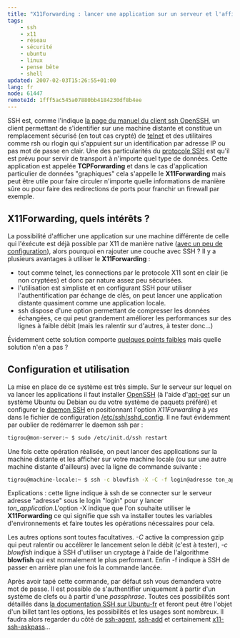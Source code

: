 ```yaml
---
title: "X11Forwarding : lancer une application sur un serveur et l'afficher ailleurs avec SSH"
tags:
    - ssh
    - x11
    - réseau
    - sécurité
    - ubuntu
    - linux
    - pense bête
    - shell
updated: 2007-02-03T15:26:55+01:00
lang: fr
node: 61447
remoteId: 1fff5ac545a07880bb4184230df8b4ee
---
```

 
SSH est, comme l'indique [la page du manuel du client ssh OpenSSH](http://pwet.fr/man/linux/commandes/ssh), un client permettant de s'identifier sur une machine distante et constitue un remplacement sécurisé (en tout cas crypté) de [telnet](http://pwet.fr/man/linux/commandes/telnet) et des utilitaires comme rsh ou rlogin qui s'appuient sur un identification par adresse IP ou pas mot de passe en clair. Une des particularités du [protocole SSH](http://fr.wikipedia.org/wiki/Secure_shell) est qu'il est prévu pour servir de transport à n'importe quel type de données. Cette application est appelée **TCPForwarding** et dans le cas d'application particulier de données &quot;graphiques&quot; cela s'appelle le **X11Forwarding** mais peut être utile pour faire circuler n'importe quelle informations de manière sûre ou pour faire des redirections de ports pour franchir un firewall par exemple.

  
## X11Forwarding, quels intérêts ?

 
La possibilité d'afficher une application sur une machine différente de celle qui l'éxécute est déjà possible par X11 de manière native ([avec un peu de configuration](http://www.linuxfocus.org/English/January2002/article222.shtml)), alors pourquoi en rajouter une couche avec SSH ? Il y a plusieurs avantages à utiliser le **X11Forwarding** :

* tout comme telnet, les connections par le protocole X11 sont en clair (ie non cryptées) et donc par nature assez peu sécurisées.
* l'utilisation est simpliste et en configurant SSH pour utiliser l'authentification par échange de clés, on peut lancer une application distante quasiment comme une application locale.
* ssh dispose d'une option permettant de compresser les données échangées, ce qui peut grandement améliorer les performances sur des lignes à faible débit (mais les ralentir sur d'autres, à tester donc...)
 

Évidemment cette solution comporte [quelques points faibles](http://www.hsc.fr/ressources/breves/ssh-x11.html.fr) mais quelle solution n'en a pas ?

   
## Configuration et utilisation

 
La mise en place de ce système est très simple. Sur le serveur sur lequel on va lancer les applications il faut installer [OpenSSH](http://www.openssh.org/fr/index.html) (à l'aide d'[apt-get](http://pwet.fr/man/linux/administration_systeme/apt_get) sur un système Ubuntu ou Debian ou du votre système de paquets préféré) et configurer le [daemon SSH](http://pwet.fr/man/linux/administration_systeme/sshd) en positionnant l'option *X11Forwarding* à *yes* dans le fichier de configuration [/etc/ssh/sshd_config](http://pwet.fr/man/linux/formats/sshd_config). Il ne faut évidemment par oublier de redémarrer le daemon ssh par :

 ``` bash
tigrou@mon-server:~ $ sudo /etc/init.d/ssh restart
```

 
Une fois cette opération réalisée, on peut lancer des applications sur la machine distante et les afficher sur votre machine locale (ou sur une autre machine distante d'ailleurs) avec la ligne de commande suivante :

 ``` bash
tigrou@machine-locale:~ $ ssh -c blowfish -X -C -f login@adresse ton_application
```

 
Explications : cette ligne indique à ssh de se connecter sur le serveur adresse &quot;adresse&quot; sous le login &quot;login&quot; pour y lancer *ton_application*.L'option -X indique que l'on souhaite utiliser le **X11Forwarding** ce qui signifie que ssh va installer toutes les variables d'environnements et faire toutes les opérations nécessaires pour cela.

Les autres options sont toutes facultatives. *-C* active la compression gzip qui peut ralentir ou accélèrer le lancement selon le débit (c'est à tester), *-c blowfish* indique à SSH d'utiliser un cryptage à l'aide de l'algorithme **blowfish** qui est normalement le plus performant. Enfin -f indique à SSH de passer en arrière plan une fois la commande lancée.

 
Après avoir tapé cette commande, par défaut ssh vous demandera votre mot de passe. Il est possible de s'authentifier uniquement à partir d'un système de clefs ou à partir d'une *passphrase*. Toutes ces possibilités sont détaillés dans [la documentation SSH sur Ubuntu-fr](http://doc.ubuntu-fr.org/applications/ssh#authentification_par_cle_publique) et feront peut être l'objet d'un billet tant les options, les possibilités et les usages sont nombreux. Il faudra alors regarder du côté de [ssh-agent](http://pwet.fr/man/linux/commandes/ssh_agent), [ssh-add]() et certainement [x11-ssh-askpass](http://pwet.fr/man/linux/commandes/x11_ssh_askpass)...

 
